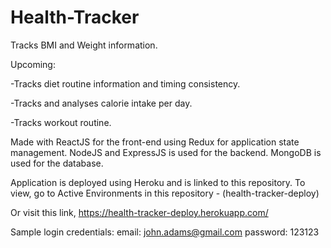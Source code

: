 # Health-Tracker
 Tracks BMI and Weight information.
 
 Upcoming:
 
 -Tracks diet routine information and timing consistency.
 
 -Tracks and analyses calorie intake per day.
 
 -Tracks workout routine.
 

Made with ReactJS for the front-end using Redux for application state management.
NodeJS and ExpressJS is used for the backend.
MongoDB is used for the database.

Application is deployed using Heroku and is linked to this repository.
To view, go to Active Environments in this repository - (health-tracker-deploy) 

Or visit this link, https://health-tracker-deploy.herokuapp.com/

Sample login credentials:
email: john.adams@gmail.com
password: 123123
